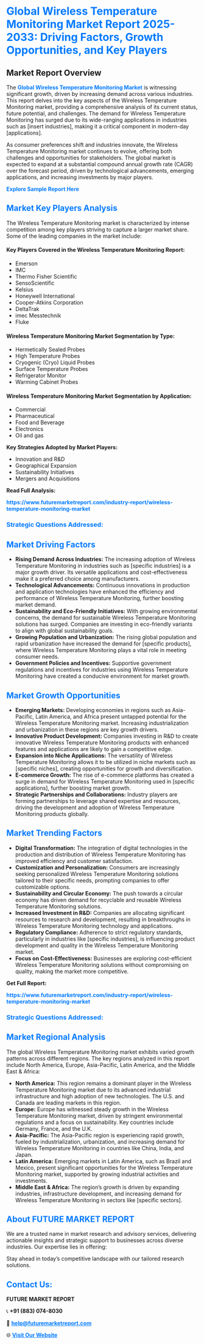 <h1 style="color: #007BFF;">Global Wireless Temperature Monitoring Market Report 2025-2033: Driving Factors, Growth Opportunities, and Key Players</h1>

<section id="overview">
<h2>Market Report Overview</h2>
<p>The <a href="https://www.futuremarketreport.com/industry-report/wireless-temperature-monitoring-market" style="color: #007BFF; text-decoration: none;"><strong>Global Wireless Temperature Monitoring Market</strong></a> is witnessing significant growth, driven by increasing demand across various industries. This report delves into the key aspects of the Wireless Temperature Monitoring market, providing a comprehensive analysis of its current status, future potential, and challenges. The demand for Wireless Temperature Monitoring has surged due to its wide-ranging applications in industries such as [insert industries], making it a critical component in modern-day [applications].</p>
<p>As consumer preferences shift and industries innovate, the Wireless Temperature Monitoring market continues to evolve, offering both challenges and opportunities for stakeholders. The global market is expected to expand at a substantial compound annual growth rate (CAGR) over the forecast period, driven by technological advancements, emerging applications, and increasing investments by major players.</p>
</section>

<section id="overview">
<p><a href="https://www.futuremarketreport.com/request-sample/reportId=105478" style="color: #007BFF; text-decoration: none;"><strong>Explore Sample Report Here</strong></a></p>
</section>

<section id="key-players">
<h2 style="color: #007BFF;">Market Key Players Analysis</h2>
<p>The Wireless Temperature Monitoring market is characterized by intense competition among key players striving to capture a larger market share. Some of the leading companies in the market include:</p>
<h4>Key Players Covered in the Wireless Temperature Monitoring Report:</h4>
<ul><li>Emerson</li><li>IMC</li><li>Thermo Fisher Scientific</li><li>SensoScientific</li><li>Kelsius</li><li>Honeywell International</li><li>Cooper-Atkins Corporation</li><li>DeltaTrak</li><li>imec Messtechnik</li><li>Fluke</li></ul>
<h4>Wireless Temperature Monitoring Market Segmentation by Type:</h4>
<ul><li>Hermetically Sealed Probes</li><li>High Temperature Probes</li><li>Cryogenic (Cryo) Liquid Probes</li><li>Surface Temperature Probes</li><li>Refrigerator Monitor</li><li>Warming Cabinet Probes</li></ul>

<h4>Wireless Temperature Monitoring Market Segmentation by Application:</h4>
<ul><li>Commercial</li><li>Pharmaceutical</li><li>Food and Beverage</li><li>Electronics</li><li>Oil and gas</li></ul>
<p><strong>Key Strategies Adopted by Market Players:</strong></p>
<ul>
<li>Innovation and R&D</li>
<li>Geographical Expansion</li>
<li>Sustainability Initiatives</li>
<li>Mergers and Acquisitions</li>
</ul>
</section>

<section>
<p><strong>Read Full Analysis: </strong></p><a href="https://www.futuremarketreport.com/industry-report/wireless-temperature-monitoring-market" style="color: #007BFF; text-decoration: none;"><strong>https://www.futuremarketreport.com/industry-report/wireless-temperature-monitoring-market</strong></a>
<h3 style="color: #007BFF;">Strategic Questions Addressed:</h3>
</section>

<section id="driving-factors">
<h2 style="color: #007BFF;">Market Driving Factors</h2>
<ul>
<li><strong>Rising Demand Across Industries:</strong> The increasing adoption of Wireless Temperature Monitoring in industries such as [specific industries] is a major growth driver. Its versatile applications and cost-effectiveness make it a preferred choice among manufacturers.</li>
<li><strong>Technological Advancements:</strong> Continuous innovations in production and application technologies have enhanced the efficiency and performance of Wireless Temperature Monitoring, further boosting market demand.</li>
<li><strong>Sustainability and Eco-Friendly Initiatives:</strong> With growing environmental concerns, the demand for sustainable Wireless Temperature Monitoring solutions has surged. Companies are investing in eco-friendly variants to align with global sustainability goals.</li>
<li><strong>Growing Population and Urbanization:</strong> The rising global population and rapid urbanization have increased the demand for [specific products], where Wireless Temperature Monitoring plays a vital role in meeting consumer needs.</li>
<li><strong>Government Policies and Incentives:</strong> Supportive government regulations and incentives for industries using Wireless Temperature Monitoring have created a conducive environment for market growth.</li>
</ul>
</section>

<section id="growth-opportunities">
<h2 style="color: #007BFF;">Market Growth Opportunities</h2>
<ul>
<li><strong>Emerging Markets:</strong> Developing economies in regions such as Asia-Pacific, Latin America, and Africa present untapped potential for the Wireless Temperature Monitoring market. Increasing industrialization and urbanization in these regions are key growth drivers.</li>
<li><strong>Innovative Product Development:</strong> Companies investing in R&D to create innovative Wireless Temperature Monitoring products with enhanced features and applications are likely to gain a competitive edge.</li>
<li><strong>Expansion into Niche Applications:</strong> The versatility of Wireless Temperature Monitoring allows it to be utilized in niche markets such as [specific niches], creating opportunities for growth and diversification.</li>
<li><strong>E-commerce Growth:</strong> The rise of e-commerce platforms has created a surge in demand for Wireless Temperature Monitoring used in [specific applications], further boosting market growth.</li>
<li><strong>Strategic Partnerships and Collaborations:</strong> Industry players are forming partnerships to leverage shared expertise and resources, driving the development and adoption of Wireless Temperature Monitoring products globally.</li>
</ul>
</section>

<section id="trending-factors">
<h2 style="color: #007BFF;">Market Trending Factors</h2>
<ul>
<li><strong>Digital Transformation:</strong> The integration of digital technologies in the production and distribution of Wireless Temperature Monitoring has improved efficiency and customer satisfaction.</li>
<li><strong>Customization and Personalization:</strong> Consumers are increasingly seeking personalized Wireless Temperature Monitoring solutions tailored to their specific needs, prompting companies to offer customizable options.</li>
<li><strong>Sustainability and Circular Economy:</strong> The push towards a circular economy has driven demand for recyclable and reusable Wireless Temperature Monitoring solutions.</li>
<li><strong>Increased Investment in R&D:</strong> Companies are allocating significant resources to research and development, resulting in breakthroughs in Wireless Temperature Monitoring technology and applications.</li>
<li><strong>Regulatory Compliance:</strong> Adherence to strict regulatory standards, particularly in industries like [specific industries], is influencing product development and quality in the Wireless Temperature Monitoring market.</li>
<li><strong>Focus on Cost-Effectiveness:</strong> Businesses are exploring cost-efficient Wireless Temperature Monitoring solutions without compromising on quality, making the market more competitive.</li>
</ul>
</section>

<section>
<p><strong>Get Full Report: </strong></p><a href="https://www.futuremarketreport.com/industry-report/wireless-temperature-monitoring-market" style="color: #007BFF; text-decoration: none;"><strong>https://www.futuremarketreport.com/industry-report/wireless-temperature-monitoring-market</strong></a>
<h3 style="color: #007BFF;">Strategic Questions Addressed:</h3>
</section>


<section id="regional-analysis">
<h2 style="color: #007BFF;">Market Regional Analysis</h2>
<p>The global Wireless Temperature Monitoring market exhibits varied growth patterns across different regions. The key regions analyzed in this report include North America, Europe, Asia-Pacific, Latin America, and the Middle East & Africa:</p>
<ul>
<li><strong>North America:</strong> This region remains a dominant player in the Wireless Temperature Monitoring market due to its advanced industrial infrastructure and high adoption of new technologies. The U.S. and Canada are leading markets in this region.</li>
<li><strong>Europe:</strong> Europe has witnessed steady growth in the Wireless Temperature Monitoring market, driven by stringent environmental regulations and a focus on sustainability. Key countries include Germany, France, and the U.K.</li>
<li><strong>Asia-Pacific:</strong> The Asia-Pacific region is experiencing rapid growth, fueled by industrialization, urbanization, and increasing demand for Wireless Temperature Monitoring in countries like China, India, and Japan.</li>
<li><strong>Latin America:</strong> Emerging markets in Latin America, such as Brazil and Mexico, present significant opportunities for the Wireless Temperature Monitoring market, supported by growing industrial activities and investments.</li>
<li><strong>Middle East & Africa:</strong> The region’s growth is driven by expanding industries, infrastructure development, and increasing demand for Wireless Temperature Monitoring in sectors like [specific sectors].</li>
</ul>
</section>

<footer>
<h2 style="color: #007BFF;">About FUTURE MARKET REPORT</h2>
<p>We are a trusted name in market research and advisory services, delivering actionable insights and strategic support to businesses across diverse industries. Our expertise lies in offering:</p>

<p>Stay ahead in today’s competitive landscape with our tailored research solutions.</p>

<h2 style="color: #007BFF;">Contact Us:</h2>
<p><strong>FUTURE MARKET REPORT</strong></p>
<p>📞 <strong>+91 (883) 074-8030</strong></p>
<p>📧 <strong><a href="mailto:help@futuremarketreport.com" style="color: #007BFF;">help@futuremarketreport.com</a></strong></p>
<p>🌐 <strong><a href="https://www.futuremarketreport.com/" style="color: #007BFF;">Visit Our Website</a></strong></p>
</footer>